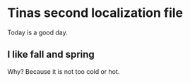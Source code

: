 # Tinas second localization file

Today is a good day.

## I like fall and spring

Why? Because it is not too cold or hot.